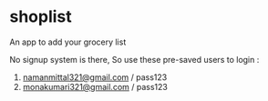 # shoplist

An app to add your grocery list


No signup system is there, So use these pre-saved users to login : 

1. namanmittal321@gmail.com / pass123
2. monakumari321@gmail.com / pass123
